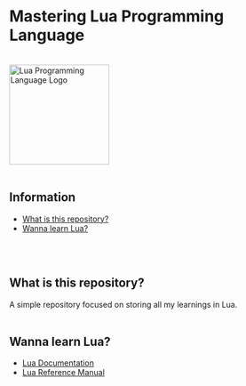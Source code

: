 # Mastering Lua Programming Language

<html>
    </br>
    <a href="https://www.lua.org/download.html">
        <img height="180em" alt="Lua Programming Language Logo" src="https://upload.wikimedia.org/wikipedia/commons/thumb/c/cf/Lua-Logo.svg/1920px-Lua-Logo.svg.png">
    </a>
    </br>
    </br>
</html>

Information
---------
  - [What is this repository?](#what-is-this-repository)
  - [Wanna learn Lua?](#wanna-learn-lua)
</br>
</br>

## What is this repository?

A simple repository focused on storing all my learnings in Lua.
</br>
</br>

## Wanna learn Lua?

  - [Lua Documentation](https://www.lua.org/docs.html)
  - [Lua Reference Manual](https://www.lua.org/manual/5.4/)